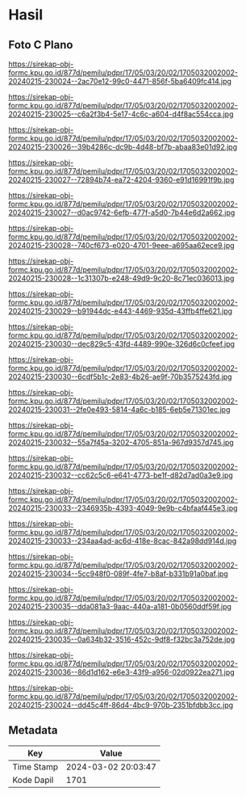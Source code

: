 # Hasil

## Foto C Plano

https://sirekap-obj-formc.kpu.go.id/877d/pemilu/pdpr/17/05/03/20/02/1705032002002-20240215-230024--2ac70e12-99c0-4471-856f-5ba6409fc414.jpg

https://sirekap-obj-formc.kpu.go.id/877d/pemilu/pdpr/17/05/03/20/02/1705032002002-20240215-230025--c6a2f3b4-5e17-4c6c-a604-d4f8ac554cca.jpg

https://sirekap-obj-formc.kpu.go.id/877d/pemilu/pdpr/17/05/03/20/02/1705032002002-20240215-230026--39b4286c-dc9b-4d48-bf7b-abaa83e01d92.jpg

https://sirekap-obj-formc.kpu.go.id/877d/pemilu/pdpr/17/05/03/20/02/1705032002002-20240215-230027--72894b74-ea72-4204-9360-e91d16991f9b.jpg

https://sirekap-obj-formc.kpu.go.id/877d/pemilu/pdpr/17/05/03/20/02/1705032002002-20240215-230027--d0ac9742-6efb-477f-a5d0-7b44e6d2a662.jpg

https://sirekap-obj-formc.kpu.go.id/877d/pemilu/pdpr/17/05/03/20/02/1705032002002-20240215-230028--740cf673-e020-4701-9eee-a695aa62ece9.jpg

https://sirekap-obj-formc.kpu.go.id/877d/pemilu/pdpr/17/05/03/20/02/1705032002002-20240215-230028--1c31307b-e248-49d9-9c20-8c71ec036013.jpg

https://sirekap-obj-formc.kpu.go.id/877d/pemilu/pdpr/17/05/03/20/02/1705032002002-20240215-230029--b91944dc-e443-4469-935d-43ffb4ffe621.jpg

https://sirekap-obj-formc.kpu.go.id/877d/pemilu/pdpr/17/05/03/20/02/1705032002002-20240215-230030--dec829c5-43fd-4489-990e-326d6c0cfeef.jpg

https://sirekap-obj-formc.kpu.go.id/877d/pemilu/pdpr/17/05/03/20/02/1705032002002-20240215-230030--6cdf5b1c-2e83-4b26-ae9f-70b3575243fd.jpg

https://sirekap-obj-formc.kpu.go.id/877d/pemilu/pdpr/17/05/03/20/02/1705032002002-20240215-230031--2fe0e493-5814-4a6c-b185-6eb5e71301ec.jpg

https://sirekap-obj-formc.kpu.go.id/877d/pemilu/pdpr/17/05/03/20/02/1705032002002-20240215-230032--55a7f45a-3202-4705-851a-967d9357d745.jpg

https://sirekap-obj-formc.kpu.go.id/877d/pemilu/pdpr/17/05/03/20/02/1705032002002-20240215-230032--cc62c5c6-e641-4773-be1f-d82d7ad0a3e9.jpg

https://sirekap-obj-formc.kpu.go.id/877d/pemilu/pdpr/17/05/03/20/02/1705032002002-20240215-230033--2346935b-4393-4049-9e9b-c4bfaaf445e3.jpg

https://sirekap-obj-formc.kpu.go.id/877d/pemilu/pdpr/17/05/03/20/02/1705032002002-20240215-230033--234aa4ad-ac6d-418e-8cac-842a98dd914d.jpg

https://sirekap-obj-formc.kpu.go.id/877d/pemilu/pdpr/17/05/03/20/02/1705032002002-20240215-230034--5cc948f0-089f-4fe7-b8af-b331b91a0baf.jpg

https://sirekap-obj-formc.kpu.go.id/877d/pemilu/pdpr/17/05/03/20/02/1705032002002-20240215-230035--dda081a3-9aac-440a-a181-0b0560ddf59f.jpg

https://sirekap-obj-formc.kpu.go.id/877d/pemilu/pdpr/17/05/03/20/02/1705032002002-20240215-230035--0a634b32-3516-452c-9df8-f32bc3a752de.jpg

https://sirekap-obj-formc.kpu.go.id/877d/pemilu/pdpr/17/05/03/20/02/1705032002002-20240215-230036--86d1d162-e6e3-43f9-a956-02d0922ea271.jpg

https://sirekap-obj-formc.kpu.go.id/877d/pemilu/pdpr/17/05/03/20/02/1705032002002-20240215-230024--dd45c4ff-86d4-4bc9-970b-2351bfdbb3cc.jpg


## Metadata

| Key        | Value               |
| ---------- | ------------------- |
| Time Stamp | 2024-03-02 20:03:47 |
| Kode Dapil | 1701                |



